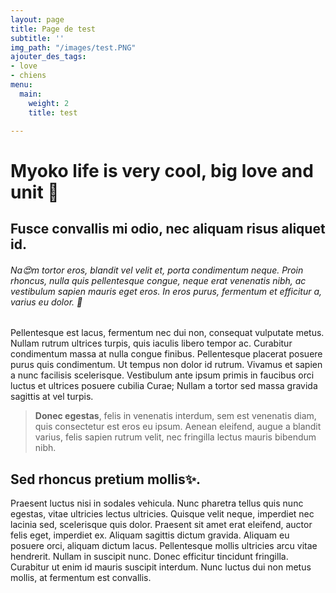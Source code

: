 ```yaml
---
layout: page
title: Page de test
subtitle: ''
img_path: "/images/test.PNG"
ajouter_des_tags:
- love
- chiens
menu:
  main:
    weight: 2
    title: test

---
```

# **Myoko** life is very cool, big love and **unit** 📙

## Fusce convallis mi odio, nec aliquam risus aliquet id. 

###### Na😍m tortor eros, blandit vel velit et, porta condimentum neque. Proin rhoncus, nulla quis pellentesque congue, neque erat venenatis nibh, ac vestibulum sapien mauris eget eros. In eros purus, fermentum et efficitur a, varius eu dolor. 🎁

Pellentesque est lacus, fermentum nec dui non, consequat vulputate metus. Nullam rutrum ultrices turpis, quis iaculis libero tempor ac. Curabitur condimentum massa at nulla congue finibus. Pellentesque placerat posuere purus quis condimentum. Ut tempus non dolor id rutrum. Vivamus et sapien a nunc facilisis scelerisque. Vestibulum ante ipsum primis in faucibus orci luctus et ultrices posuere cubilia Curae; Nullam a tortor sed massa gravida sagittis at vel turpis.

>  **Donec egestas**, felis in venenatis interdum, sem est venenatis diam, quis consectetur est eros eu ipsum. Aenean eleifend, augue a blandit varius, felis sapien rutrum velit, nec fringilla lectus mauris bibendum nibh.

## **Sed rhoncus pretium mollis✨.**

 Praesent luctus nisi in sodales vehicula. Nunc pharetra tellus quis nunc egestas, vitae ultricies lectus ultricies. Quisque velit neque, imperdiet nec lacinia sed, scelerisque quis dolor. Praesent sit amet erat eleifend, auctor felis eget, imperdiet ex. Aliquam sagittis dictum gravida. Aliquam eu posuere orci, aliquam dictum lacus. Pellentesque mollis ultricies arcu vitae hendrerit. Nullam in suscipit nunc. Donec efficitur tincidunt fringilla. Curabitur ut enim id mauris suscipit interdum. Nunc luctus dui non metus mollis, at fermentum est convallis.